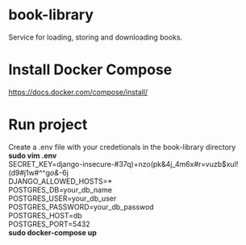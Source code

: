 # book-library
Service for loading, storing and downloading books.

# Install Docker Compose  
https://docs.docker.com/compose/install/    

# Run project
Create a .env file with your credetionals in the book-library directory  
**sudo vim .env**  
SECRET_KEY=django-insecure-#37q)+nzo(pk&4j_4m6x#r=vuzb$xul!(d9#j1w#^^g*o&*-6j  
DJANGO_ALLOWED_HOSTS=*  
POSTGRES_DB=your_db_name  
POSTGRES_USER=your_db_user  
POSTGRES_PASSWORD=your_db_passwod  
POSTGRES_HOST=db  
POSTGRES_PORT=5432     
**sudo docker-compose up**  